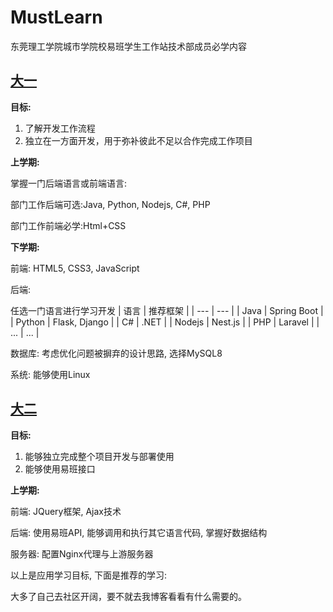 # MustLearn

东莞理工学院城市学院校易班学生工作站技术部成员必学内容

## [大一](#大一)

**目标:**

1. 了解开发工作流程
2. 独立在一方面开发，用于弥补彼此不足以合作完成工作项目

**上学期:**

掌握一门后端语言或前端语言:

部门工作后端可选:Java, Python, Nodejs, C#, PHP

部门工作前端必学:Html+CSS

**下学期:**

前端: HTML5, CSS3, JavaScript

后端:

任选一门语言进行学习开发
| 语言 | 推荐框架 |
| --- | --- |
| Java | Spring Boot |
| Python | Flask, Django |
| C# | .NET |
| Nodejs | Nest.js |
| PHP | Laravel |
| ... | ... |

数据库: 考虑优化问题被摒弃的设计思路, 选择MySQL8

系统: 能够使用Linux

## [大二](#大二)

**目标:**

1. 能够独立完成整个项目开发与部署使用
2. 能够使用易班接口

**上学期:**

前端: JQuery框架, Ajax技术

后端: 使用易班API, 能够调用和执行其它语言代码, 掌握好数据结构

服务器: 配置Nginx代理与上游服务器

以上是应用学习目标, 下面是推荐的学习:

大多了自己去社区开阔，要不就去我博客看看有什么需要的。
